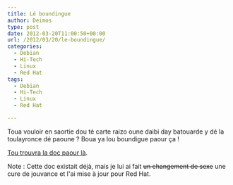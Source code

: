```yaml
---
title: Lé boundingue
author: Deimos
type: post
date: 2012-03-20T11:00:50+00:00
url: /2012/03/20/le-boundingue/
categories:
  - Debian
  - Hi-Tech
  - Linux
  - Red Hat
tags:
  - Debian
  - Hi-Tech
  - Linux
  - Red Hat

---
```


Toua vouloir en saortie dou té carte raizo oune daibi day batouarde y dé la toulayronce dé paoune ? Boua ya lou boundigue paour ça !

[Tou trouvra la doc paour là](http://wiki.deimos.fr/R%C3%A9seau_:_cr%C3%A9er_un_bonding).

Note : Cette doc existait déjà, mais je lui ai fait <del datetime="2012-03-03T16:26:53+00:00">un changement de sexe</del> une cure de jouvance et l'ai mise à jour pour Red Hat.
